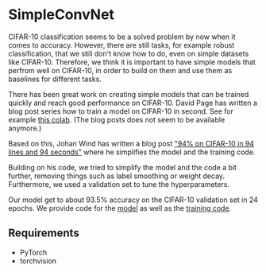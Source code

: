 # SimpleConvNet
CIFAR-10 classification seems to be a solved problem by now when it comes to
accuracy. However, there are still tasks, for example robust classification,
that we still don't know how to do, even on simple datasets like CIFAR-10.
Therefore, we think it is important to have simple models that perfrom well on
CIFAR-10, in order to build on them and use them as baselines for different
tasks.

There has been great work on creating simple models that can be trained quickly
and reach good performance on CIFAR-10. David Page has written a blog post
series how to train a model on CIFAR-10 in second. See for example
[this colab](https://colab.research.google.com/github/davidcpage/cifar10-fast/blob/master/bag_of_tricks.ipynb).
(The blog posts does not seem to be available anymore.)

Based on this, Johan Wind has written a blog post
["94% on CIFAR-10 in 94 lines and 94 seconds"](https://johanwind.github.io/2022/12/28/cifar_94.html)
where he simplifies the model and the training code.

Building on his code, we tried to simplify the model and the code a bit 
further, removing things such as label smoothing or weight decay. Furthermore,
we used a validation set to tune the hyperparameters.

Our model get to about 93.5% accuracy on the CIFAR-10 validation set in 24 
epochs.
We provide code for the [model](simple_conv_net.py) as well as the 
[training code](train_model.py).

## Requirements
- PyTorch
- torchvision




